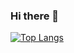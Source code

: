 ### Hi there 👋

[![Top Langs](https://github-readme-stats.vercel.app/api/top-langs/?username=akitaonrails&layout=compact&theme=dark&&show_icons=true&hide_border=true&card_width=1440px&text_bold=true)](https://github.com/anuraghazra/github-readme-stats)
